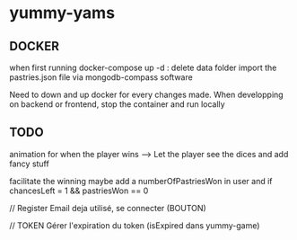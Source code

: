 # yummy-yams

## DOCKER
when  first running docker-compose up -d :
delete data folder
import the pastries.json file via mongodb-compass software

Need to down and up docker for every changes made.
When developping on backend or frontend, stop the container and run locally

## TODO
animation for when the player wins
--> Let the player see the dices and add fancy stuff

facilitate the winning
maybe add a numberOfPastriesWon in user and if chancesLeft = 1 && pastriesWon == 0


// Register
Email deja utilisé, se connecter (BOUTON)

// TOKEN
Gérer l'expiration du token (isExpired dans yummy-game)